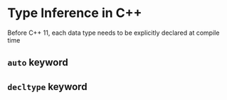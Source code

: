 # Type Inference in C++
Before C++ 11, each data type needs to be explicitly declared at compile time
## `auto` keyword

## `decltype` keyword

